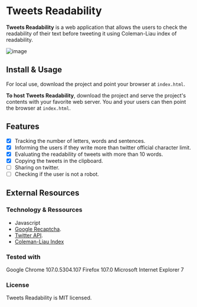 # Tweets Readability

**Tweets Readability** is a web application that allows the users to check the readability of their text before tweeting it using Coleman-Liau index of readability.


![image](https://user-images.githubusercontent.com/64711820/203917497-d1283ea6-2ad8-40a8-a561-a67daf753fca.png)


## Install & Usage

For local use, download the project and point your browser at `index.html`.

**To host Tweets Readability**, download the project and serve the project's contents with your favorite web server. You and your users can then point the browser at `index.html`.

## Features

- [X] Tracking the number of letters, words and sentences.
- [X] Informing the users if they write more than twitter official character limit.
- [X] Evaluating the readability of tweets with more than 10 words.
- [X] Copying the tweets in the clipboard.
- [ ] Sharing on twitter.
- [ ] Checking if the user is not a robot.

## External Resources

### Technology & Ressources

- Javascript
- [Google Recaptcha](https://developers.google.com/recaptcha/docs/v3).
- [Twitter API](https://developer.twitter.com/).
- [Coleman-Liau Index](https://en.wikipedia.org/wiki/Coleman%E2%80%93Liau_index)

### Tested with
Google Chrome 107.0.5304.107
Firefox 107.0
Microsoft Internet Explorer 7

### License
Tweets Readability is MIT licensed.



